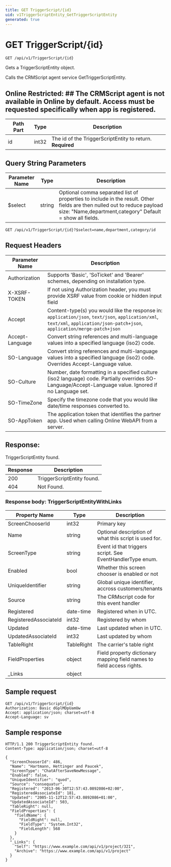 ```yaml
---
title: GET TriggerScript/{id}
uid: v1TriggerScriptEntity_GetTriggerScriptEntity
generated: true
---
```


# GET TriggerScript/{id}

```http
GET /api/v1/TriggerScript/{id}
```

Gets a TriggerScriptEntity object.


Calls the CRMScript agent service GetTriggerScriptEntity.


## Online Restricted: ## The CRMScript agent is not available in Online by default. Access must be requested specifically when app is registered.





| Path Part | Type | Description |
|-----------|------|-------------|
| id | int32 | The id of the TriggerScriptEntity to return. **Required** |


## Query String Parameters

| Parameter Name | Type |  Description |
|----------------|------|--------------|
| $select | string |  Optional comma separated list of properties to include in the result. Other fields are then nulled out to reduce payload size: "Name,department,category" Default = show all fields. |

```http
GET /api/v1/TriggerScript/{id}?$select=name,department,category/id
```


## Request Headers

| Parameter Name | Description |
|----------------|-------------|
| Authorization  | Supports 'Basic', 'SoTicket' and 'Bearer' schemes, depending on installation type. |
| X-XSRF-TOKEN   | If not using Authorization header, you must provide XSRF value from cookie or hidden input field |
| Accept         | Content-type(s) you would like the response in: `application/json`, `text/json`, `application/xml`, `text/xml`, `application/json-patch+json`, `application/merge-patch+json` |
| Accept-Language | Convert string references and multi-language values into a specified language (iso2) code. |
| SO-Language | Convert string references and multi-language values into a specified language (iso2) code. Overrides Accept-Language value. |
| SO-Culture | Number, date formatting in a specified culture (iso2 language) code. Partially overrides SO-Language/Accept-Language value. Ignored if no Language set. |
| SO-TimeZone | Specify the timezone code that you would like date/time responses converted to. |
| SO-AppToken | The application token that identifies the partner app. Used when calling Online WebAPI from a server. |


## Response:

TriggerScriptEntity found.

| Response | Description |
|----------------|-------------|
| 200 | TriggerScriptEntity found. |
| 404 | Not Found. |

### Response body: TriggerScriptEntityWithLinks

| Property Name | Type |  Description |
|----------------|------|--------------|
| ScreenChooserId | int32 | Primary key |
| Name | string | Optional description of what this script is used for. |
| ScreenType | string | Event id that triggers script.  See EventHandlerType enum. |
| Enabled | bool | Whether this screen chooser is enabled or not |
| UniqueIdentifier | string | Global unique identifier, accross customers/tenants |
| Source | string | The CRMscript code for this event handler |
| Registered | date-time | Registered when  in UTC. |
| RegisteredAssociateId | int32 | Registered by whom |
| Updated | date-time | Last updated when  in UTC. |
| UpdatedAssociateId | int32 | Last updated by whom |
| TableRight | TableRight | The carrier's table right |
| FieldProperties | object | Field property dictionary mapping field names to field access rights. |
| _Links | object |  |

## Sample request

```http!
GET /api/v1/TriggerScript/{id}
Authorization: Basic dGplMDpUamUw
Accept: application/json; charset=utf-8
Accept-Language: sv
```

## Sample response

```http_
HTTP/1.1 200 TriggerScriptEntity found.
Content-Type: application/json; charset=utf-8

{
  "ScreenChooserId": 486,
  "Name": "Hartmann, Hettinger and Paucek",
  "ScreenType": "ChatAfterSaveNewMessage",
  "Enabled": false,
  "UniqueIdentifier": "quod",
  "Source": "consequatur",
  "Registered": "2013-06-30T12:57:43.0892086+02:00",
  "RegisteredAssociateId": 181,
  "Updated": "2005-11-12T12:57:43.0892086+01:00",
  "UpdatedAssociateId": 503,
  "TableRight": null,
  "FieldProperties": {
    "fieldName": {
      "FieldRight": null,
      "FieldType": "System.Int32",
      "FieldLength": 568
    }
  },
  "_Links": {
    "Self": "https://www.example.com/api/v1/project/321",
    "Archive": "https://www.example.com/api/v1/project"
  }
}
```